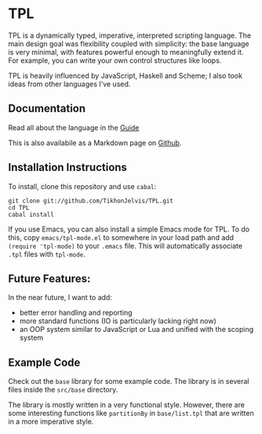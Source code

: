 # TPL

TPL is a dynamically typed, imperative, interpreted scripting language. The main design goal was flexibility coupled with simplicity: the base language is very minimal, with features powerful enough to meaningfully extend it. For example, you can write your own control structures like loops.

TPL is heavily influenced by JavaScript, Haskell and Scheme; I also took ideas from other languages I've used. 

## Documentation

Read all about the language in the [Guide](http://inst.eecs.berkeley.edu/~tikhon/tpl)

This is also availabile as a Markdown page on [Github](https://github.com/TikhonJelvis/TPL/blob/master/Guide.md).

## Installation Instructions

To install, clone this repository and use `cabal`:

    git clone git://github.com/TikhonJelvis/TPL.git
    cd TPL
    cabal install

If you use Emacs, you can also install a simple Emacs mode for TPL. To do this, copy `emacs/tpl-mode.el` to somewhere in your load path and add `(require 'tpl-mode)` to your `.emacs` file. This will automatically associate `.tpl` files with `tpl-mode`.

## Future Features:

In the near future, I want to add:
  
  - better error handling and reporting
  - more standard functions (IO is particularly lacking right now)
  - an OOP system similar to JavaScript or Lua and unified with the scoping system

## Example Code

Check out the `base` library for some example code. The library is in several files inside the `src/base` directory.

The library is mostly written in a very functional style. However, there are some interesting functions like `partitionBy` in `base/list.tpl` that are written in a more imperative style.
